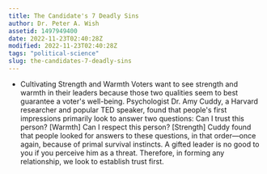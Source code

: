 ```yaml
---
title: The Candidate's 7 Deadly Sins
author: Dr. Peter A. Wish
assetid: 1497949400
date: 2022-11-23T02:40:28Z
modified: 2022-11-23T02:40:28Z
tags: "political-science"
slug: the-candidates-7-deadly-sins
---
```


*  Cultivating Strength and Warmth Voters want to see strength and warmth in their leaders because those two qualities seem to best guarantee a voter's well-being. Psychologist Dr. Amy Cuddy, a Harvard researcher and popular TED speaker, found that people's first impressions primarily look to answer two questions: Can I trust this person? [Warmth] Can I respect this person? [Strength] Cuddy found that people looked for answers to these questions, in that order—once again, because of primal survival instincts. A gifted leader is no good to you if you perceive him as a threat. Therefore, in forming any relationship, we look to establish trust first.

